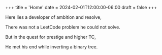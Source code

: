 +++
title = 'Home'
date = 2024-02-01T12:00:00-06:00
draft = false
+++

<div class="poem">

Here lies a developer of ambition and resolve,

There was not a LeetCode problem he could not solve.

But in the quest for prestige and higher TC,

He met his end while inverting a binary tree.

</div>
